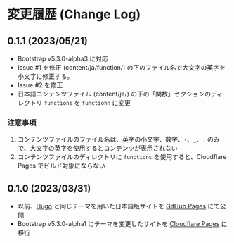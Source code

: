
# 変更履歴 (Change Log)


## 0.1.1 (2023/05/21)

- Bootstrap v5.3.0-alpha3 に対応
- Issue #1 を修正 (content/ja/function/) の下のファイル名で大文字の英字を小文字に修正する。
- Issue #2 を修正
- 日本語コンテンツファイル (content/ja/) の下の「関数」セクションのディレクトリ `functions` を `functiohn` に変更


### 注意事項

1. コンテンツファイルのファイル名は、英字の小文字、数字、`-`、`_`、`.` のみで、大文字の英字を使用するとコンテンツが表示されない
2. コンテンツファイルのディレクトリに `functions` を使用すると、Cloudflare Pages でビルド対象にならない


## 0.1.0 (2023/03/31)

- 以前、[Hugo](https://gohugo.io/) と同じテーマを用いた日本語版サイトを [GitHub Pages](https://juggernautjp.github.io/hugo-docs-ja/) にて公開
- Bootstrap v5.3.0-alpha1 にテーマを変更したサイトを [Cloudflare Pages](https://juggernautjp.info/) に移行



